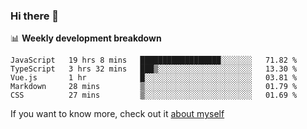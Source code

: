 ### Hi there 👋

<!--
**HondryTravis/HondryTravis** is a ✨ _special_ ✨ repository because its `README.md` (this file) appears on your GitHub profile.

Here are some ideas to get you started:

- 🔭 I’m currently working on ...
- 🌱 I’m currently learning ...
- 👯 I’m looking to collaborate on ...
- 🤔 I’m looking for help with ...
- 💬 Ask me about ...
- 📫 How to reach me: ...
- 😄 Pronouns: ...
- ⚡ Fun fact: ...
-->

<!-- [![travis's github stats](https://github-readme-stats.vercel.app/api?username=HondryTravis)](https://github.com/anuraghazra/github-readme-stats)  -->
<!-- ![travis's github stats](https://github-readme-stats.anuraghazra1.vercel.app/api/top-langs/?username=HondryTravis&theme=nord&layout=compact) -->

📊 **Weekly development breakdown**

<!--START_SECTION:waka-->
```text
JavaScript   19 hrs 8 mins   ██████████████████░░░░░░░   71.82 % 
TypeScript   3 hrs 32 mins   ███▒░░░░░░░░░░░░░░░░░░░░░   13.30 % 
Vue.js       1 hr            █░░░░░░░░░░░░░░░░░░░░░░░░   03.81 % 
Markdown     28 mins         ▒░░░░░░░░░░░░░░░░░░░░░░░░   01.79 % 
CSS          27 mins         ▒░░░░░░░░░░░░░░░░░░░░░░░░   01.69 % 
```
<!--END_SECTION:waka-->

If you want to know more, check out it [about myself](https://hondrytravis.github.io/)
